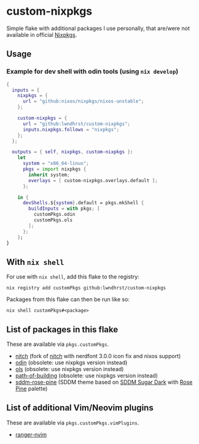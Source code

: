 # custom-nixpkgs

Simple flake with additional packages I use personally, that are/were not available in official [Nixpkgs](https://github.com/NixOS/nixpkgs).



## Usage

### Example for dev shell with odin tools (using `nix develop`)

```nix 
{
  inputs = {
    nixpkgs = {
      url = "github:nixos/nixpkgs/nixos-unstable";
    };

    custom-nixpkgs = {
      url = "github:lwndhrst/custom-nixpkgs";
      inputs.nixpkgs.follows = "nixpkgs";
    };
  };

  outputs = { self, nixpkgs, custom-nixpkgs }:
    let 
      system = "x86_64-linux";
      pkgs = import nixpkgs {
        inherit system;
        overlays = [ custom-nixpkgs.overlays.default ];
      };

    in {
      devShells.${system}.default = pkgs.mkShell {
        buildInputs = with pkgs; [
          customPkgs.odin
          customPkgs.ols
        ];
      };
    };
}
```



## With `nix shell`

For use with `nix shell`, add this flake to the registry:

```
nix registry add customPkgs github:lwndhrst/custom-nixpkgs
```

Packages from this flake can then be run like so:

```
nix shell customPkgs#<package>
```



## List of packages in this flake

These are available via `pkgs.customPkgs`.

- [nitch](https://github.com/lwndhrst/nitch) (fork of [nitch](https://github.com/ssleert/nitch) with nerdfont 3.0.0 icon fix and nixos support)
- [odin](https://github.com/odin-lang/Odin) (obsolete: use nixpkgs version instead)
- [ols](https://github.com/DanielGavin/ols) (obsolete: use nixpkgs version instead)
- [path-of-building](https://github.com/PathOfBuildingCommunity/PathOfBuilding) (obsolete: use nixpkgs version instead)
- [sddm-rose-pine](https://github.com/lwndhrst/sddm-rose-pine) (SDDM theme based on [SDDM Sugar Dark](https://github.com/MarianArlt/sddm-sugar-dark) with [Rose Pine](https://rosepinetheme.com/) palette)



## List of additional Vim/Neovim plugins

These are available via `pkgs.customPkgs.vimPlugins`.

- [ranger-nvim](https://github.com/kelly-lin/ranger.nvim)
